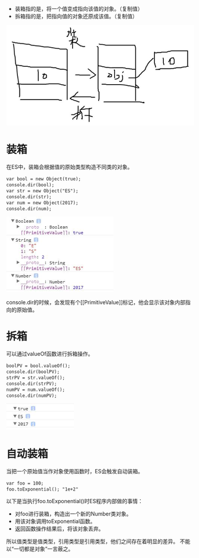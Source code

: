 * 装箱指的是，将一个值变成指向该值的对象。（复制值）
* 拆箱指的是，把指向值的对象还原成该值。（复制值）

![](../../images/TIM截图20170717084855.jpg)

# 装箱
在ES中，装箱会根据值的原始类型构造不同类的对象。

~~~
var bool = new Object(true);
console.dir(bool);
var str = new Object("ES");
console.dir(str);
var num = new Object(2017);
console.dir(num);
~~~

![](../../images/TIM截图20170717090612.jpg)

console.dir的时候，会发现有个\[\[PrimitiveValue\]\]标记，他会显示该对象内部指向的原始值。

# 拆箱

可以通过valueOf函数进行拆箱操作。

~~~
boolPV = bool.valueOf();
console.dir(boolPV);
strPV = str.valueOf();
console.dir(strPV);
numPV = num.valueOf();
console.dir(numPV);
~~~

![](../../images/TIM截图20170717093009.jpg)

# 自动装箱

当把一个原始值当作对象使用函数时，ES会触发自动装箱。

~~~
var foo = 100;
foo.toExponential(); "1e+2"
~~~

以下是当执行foo.toExponential()时ES程序内部做的事情：

* 对foo进行装箱，构造出一个新的Number类对象。
* 用该对象调用toExponential函数。
* 返回函数操作结果后，将该对象丢弃。

所以值类型是值类型，引用类型是引用类型，他们之间存在着明显的差异。
不能以“一切都是对象”一言蔽之。
